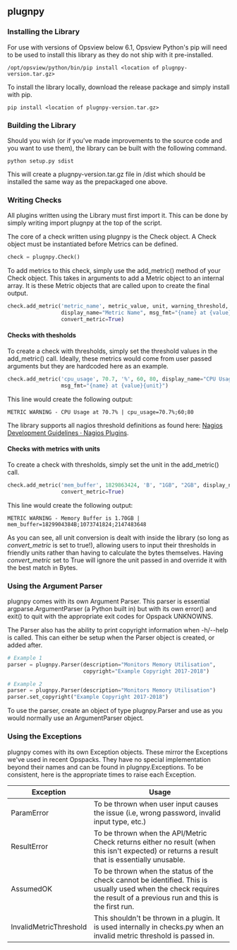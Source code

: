 ## plugnpy

### Installing the Library

For use with versions of Opsview below 6.1, Opsview Python's pip will need to be used to install this library as they do not ship with it pre-installed.

`/opt/opsview/python/bin/pip install <location of plugnpy-version.tar.gz>`

To install the library locally, download the release package and simply install with pip.

`pip install <location of plugnpy-version.tar.gz>`

### Building the Library

Should you wish (or if you've made improvements to the source code and you want to use them), the library can be built with the following command.

`python setup.py sdist`

This will create a plugnpy-version.tar.gz file in /dist which should be installed the same way as the prepackaged one above.

### Writing Checks

All plugins written using the Library must first import it. This can be done by simply writing import plugnpy at the top of the script.

The core of a check written using plugnpy is the Check object. A Check object must be instantiated before Metrics can be defined.

```python
check = plugnpy.Check()
```

To add metrics to this check, simply use the add_metric() method of your Check object. This takes in arguments to add a Metric object to an internal array. It is these Metric objects that are called upon to create the final output.

```python
check.add_metric('metric_name', metric_value, unit, warning_threshold, critical_threshold,
                 display_name="Metric Name", msg_fmt="{name} at {value}{unit}",
                 convert_metric=True)
```

#### Checks with thesholds

To create a check with thresholds, simply set the threshold values in the add_metric() call. Ideally, these metrics would come from user passed arguments but they are hardcoded here as an example.

```python
check.add_metric('cpu_usage', 70.7, '%', 60, 80, display_name="CPU Usage",
                 msg_fmt="{name} at {value}{unit}")
```

This line would create the following output:

`METRIC WARNING - CPU Usage at 70.7% | cpu_usage=70.7%;60;80`

The library supports all nagios threshold definitions as found here: [Nagios Development Guidelines · Nagios Plugins](https://nagios-plugins.org/doc/guidelines.html#THRESHOLDFORMAT).

#### Checks with metrics with units

To create a check with thresholds, simply set the unit in the add_metric() call.

```python
check.add_metric('mem_buffer', 1829863424, 'B', "1GB", "2GB", display_name="Memory Buffer",
                 convert_metric=True)
```

This line would create the following output:

`METRIC WARNING - Memory Buffer is 1.70GB | mem_buffer=1829904384B;1073741824;2147483648`

As you can see, all unit conversion is dealt with inside the library (so long as *convert_metric* is set to true!), allowing users to input their thresholds in friendly units rather than having to calculate the bytes themselves. Having *convert_metric* set to True will ignore the unit passed in and override it with the best match in Bytes.

### Using the Argument Parser

plugnpy comes with its own Argument Parser. This parser is essential argparse.ArgumentParser (a Python built in) but with its own  error() and  exit() to quit with the appropriate exit codes for Opspack UNKNOWNS.

The Parser also has the ability to print copyright information when -h/--help is called. This can either be setup when the Parser object is created, or added after.

```python
# Example 1
parser = plugnpy.Parser(description="Monitors Memory Utilisation",
                        copyright="Example Copyright 2017-2018")

# Example 2
parser = plugnpy.Parser(description="Monitors Memory Utilisation")
parser.set_copyright("Example Copyright 2017-2018")
```


To use the parser, create an object of type plugnpy.Parser and use as you would normally use an ArgumentParser object.

### Using the Exceptions

plugnpy comes with its own Exception objects. These mirror the Exceptions we've used in recent Opspacks. They have no special implementation beyond their names and can be found in plugnpy.Exceptions. To be consistent, here is the appropriate times to raise each Exception.

| Exception              | Usage                                                                                                                                                                |
|------------------------|----------------------------------------------------------------------------------------------------------------------------------------------------------------------|
| ParamError             | To be thrown when user input causes the issue (i.e, wrong password, invalid input type, etc.)                                                                        |
| ResultError            | To be thrown when the API/Metric Check returns either no result (when this isn't expected) or returns a result that is essentially unusable.                         |
| AssumedOK              | To be thrown when the status of the check cannot be identified. This is usually used when the check requires the result of a previous run and this is the first run. |
| InvalidMetricThreshold | This shouldn't be thrown in a plugin. It is used internally in checks.py when an invalid metric threshold is passed in.                                              |
